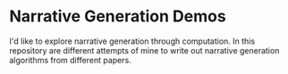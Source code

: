 # Narrative Generation Demos

I'd like to explore narrative generation through computation. In this repository are different attempts of mine to write out narrative generation algorithms from different papers.
